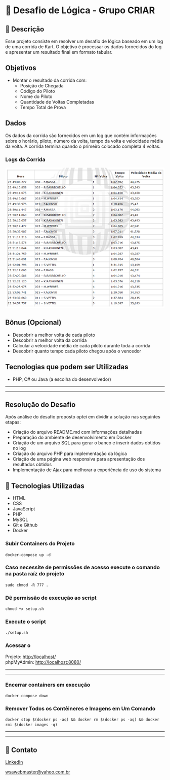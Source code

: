 # 📂 Desafio de Lógica - Grupo CRIAR

## 📃 Descrição

Esse projeto consiste em resolver um desafio de lógica baseado em um log de uma corrida de Kart. O objetivo é processar os dados fornecidos do log e apresentar um resultado final em formato tabular.

## Objetivos

- Montar o resultado da corrida com:
  - Posição de Chegada
  - Código do Piloto
  - Nome do Piloto
  - Quantidade de Voltas Completadas
  - Tempo Total de Prova

## Dados

Os dados da corrida são fornecidos em um log que contém informações sobre o horário, piloto, número da volta, tempo da volta e velocidade média da volta. A corrida termina quando o primeiro colocado completa 4 voltas.

### Logs da Corrida

![Registro de Log](kartLog.png)

## Bônus (Opcional)

- Descobrir a melhor volta de cada piloto
- Descobrir a melhor volta da corrida
- Calcular a velocidade média de cada piloto durante toda a corrida
- Descobrir quanto tempo cada piloto chegou após o vencedor

## Tecnologias que podem ser Utilizadas

- PHP, C# ou Java (a escolha do desenvolvedor)

---
---

## Resolução do Desafio

Após análise do desafio proposto optei em dividir a solução nas seguintes etapas: 

- Criação do arquivo README.md com informações detalhadas
- Preparação do ambiente de desenvolvimento em Docker
- Criação de um arquivo SQL para gerar o banco e inserir dados obtidos no log
- Criação do arquivo PHP para implementação da lógica
- Criação de uma página web responsiva para apresentação dos resultados obtidos
- Implementação de Ajax para melhorar a experiência de uso do sistema

## 🚀 Tecnologias Utilizadas

- HTML
- CSS
- JavaScript
- PHP
- MySQL
- Git e Github
- Docker

### Subir Containers do Projeto

    docker-compose up -d

### Caso necessite de permissões de acesso execute o comando na pasta raíz do projeto

    sudo chmod -R 777 .

### Dê permissão de execução ao script

    chmod +x setup.sh

### Execute o script

    ./setup.sh

### Acessar o

Projeto: [http://localhost/](http://localhost/)<br />
phpMyAdmin: [http://localhost:8080/](http://localhost:8080/)


---
---

### Encerrar containers em execução

    docker-compose down

### Remover Todos os Contêineres e Imagens em Um Comando

    docker stop $(docker ps -aq) && docker rm $(docker ps -aq) && docker rmi $(docker images -q)

---
---
## 📧 Contato
[LinkedIn](https://www.linkedin.com/in/wsawebmaster/)

[wsawebmaster@yahoo.com.br](mailto:wsawebmaster@yahoo.com.br)
